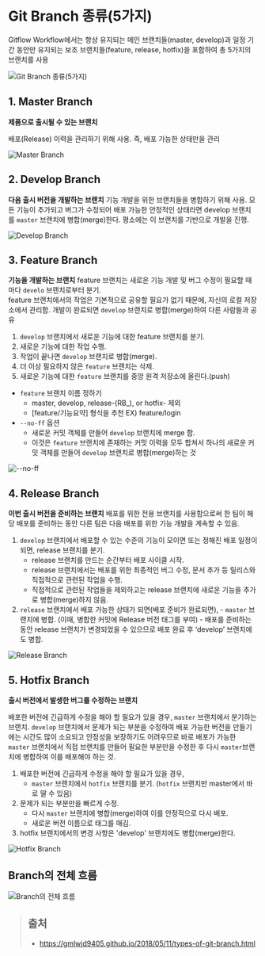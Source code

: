 # Git Branch 종류(5가지)

Gitflow Workflow에서는 항상 유지되는 메인 브랜치들(master, develop)과 일정 기간 동안만 유지되는 보조 브랜치들(feature, release, hotfix)을 포함하여 총 5가지의 브랜치를 사용

![Git Branch 종류(5가지)](https://gmlwjd9405.github.io/images/types-of-git-branch/total-branch.png)

## 1. Master Branch

**제품으로 출시될 수 있는 브랜치**

배포(Release) 이력을 관리하기 위해 사용. 즉, 배포 가능한 상태만을 관리

![Master Branch](https://gmlwjd9405.github.io/images/types-of-git-branch/develop-branch.svg)

## 2. Develop Branch

**다음 출시 버전을 개발하는 브랜치**
기능 개발을 위한 브랜치들을 병합하기 위해 사용. 모든 기능이 추가되고 버그가 수정되어 배포 가능한 안정적인 상태라면 develop 브랜치를 `master` 브랜치에 병합(merge)한다.
평소에는 이 브랜치를 기반으로 개발을 진행.

![Develop Branch](https://gmlwjd9405.github.io/images/types-of-git-branch/develop-branch.png)

## 3. Feature Branch

**기능을 개발하는 브랜치**
feature 브랜치는 새로운 기능 개발 및 버그 수정이 필요할 때마다 `develo` 브랜치로부터 분기.  
feature 브랜치에서의 작업은 기본적으로 공유할 필요가 없기 때문에, 자신의 로컬 저장소에서 관리함. 개발이 완료되면 `develop` 브랜치로 병합(merge)하여 다른 사람들과 공유

1. `develop` 브랜치에서 새로운 기능에 대한 feature 브랜치를 분기.
2. 새로운 기능에 대한 작업 수행.
3. 작업이 끝나면 `develop` 브랜치로 병합(merge).
4. 더 이상 필요하지 않은 `feature` 브랜치는 삭제.
5. 새로운 기능에 대한 `feature` 브랜치를 중앙 원격 저장소에 올린다.(push)

- `feature` 브랜치 이름 정하기
  - master, develop, release-(RB\_), or hotfix- 제외
  - [feature/기능요약] 형식을 추천 EX) feature/login
- `--no-ff` 옵션
  - 새로운 커밋 객체를 만들어 `develop` 브랜치에 merge 함.
  - 이것은 `feature` 브랜치에 존재하는 커밋 이력을 모두 합쳐서 하나의 새로운 커밋 객체를 만들어 `develop` 브랜치로 병합(merge)하는 것

![--no-ff](https://gmlwjd9405.github.io/images/types-of-git-branch/feature-branch-merge.png)

## 4. Release Branch

**이번 출시 버전을 준비하는 브랜치**
배포를 위한 전용 브랜치를 사용함으로써 한 팀이 해당 배포를 준비하는 동안 다른 팀은 다음 배포를 위한 기능 개발을 계속할 수 있음.

1. `develop` 브랜치에서 배포할 수 있는 수준의 기능이 모이면 또는 정해진 배포 일정이 되면, release 브랜치를 분기.
   - release 브랜치를 만드는 순간부터 배포 사이클 시작.
   - release 브랜치에서는 배포를 위한 최종적인 버그 수정, 문서 추가 등 릴리스와 직접적으로 관련된 작업을 수행.
   - 직접적으로 관련된 작업들을 제외하고는 release 브랜치에 새로운 기능을 추가로 병합(merge)하지 않음.
2. `release` 브랜치에서 배포 가능한 상태가 되면(배포 준비가 완료되면), - `master` 브랜치에 병합. (이때, 병합한 커밋에 Release 버전 태그를 부여) - 배포를 준비하는 동안 release 브랜치가 변경되었을 수 있으므로 배포 완료 후 ‘develop’ 브랜치에도 병합.

![Release Branch](https://gmlwjd9405.github.io/images/types-of-git-branch/release-branch.svg)

## 5. Hotfix Branch

**출시 버전에서 발생한 버그를 수정하는 브랜치**

배포한 버전에 긴급하게 수정을 해야 할 필요가 있을 경우, `master` 브랜치에서 분기하는 브랜치. `develop` 브랜치에서 문제가 되는 부분을 수정하여 배포 가능한 버전을 만들기에는 시간도 많이 소요되고 안정성을 보장하기도 어려우므로 바로 배포가 가능한 `master` 브랜치에서 직접 브랜치를 만들어 필요한 부분만을 수정한 후 다시 `master`브랜치에 병합하여 이를 배포해야 하는 것.

1. 배포한 버전에 긴급하게 수정을 해야 할 필요가 있을 경우,
   - `master` 브랜치에서 `hotfix` 브랜치를 분기. (`hotfix` 브랜치만 master에서 바로 딸 수 있음)
2. 문제가 되는 부분만을 빠르게 수정.
   - 다시 `master` 브랜치에 병합(merge)하여 이를 안정적으로 다시 배포.
   - 새로운 버전 이름으로 태그를 매김.
3. hotfix 브랜치에서의 변경 사항은 'develop' 브랜치에도 병합(merge)한다.

![Hotfix Branch](https://gmlwjd9405.github.io/images/types-of-git-branch/hotfix-branch.png)

## Branch의 전체 흐름

![Branch의 전체 흐름](https://gmlwjd9405.github.io/images/types-of-git-branch/hotfix-branch.svg)

> ## 출처
>
> - https://gmlwjd9405.github.io/2018/05/11/types-of-git-branch.html
